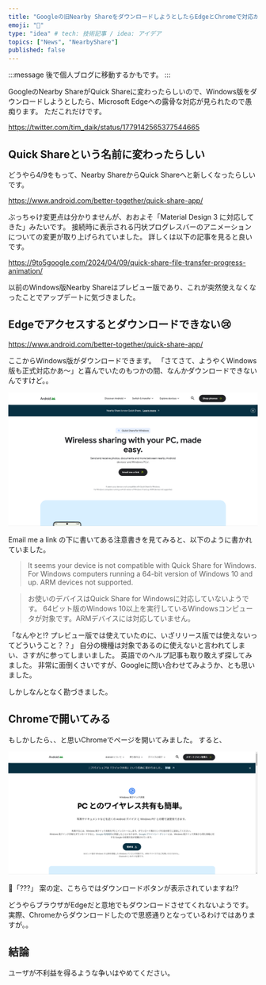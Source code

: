 ```yaml
---
title: "Googleの旧Nearby ShareをダウンロードしようとしたらEdgeとChromeで対応が違くて泣いた"
emoji: "🥲"
type: "idea" # tech: 技術記事 / idea: アイデア
topics: ["News", "NearbyShare"]
published: false
---
```

:::message
後で個人ブログに移動するかもです。
:::

GoogleのNearby ShareがQuick Shareに変わったらしいので、Windows版をダウンロードしようとしたら、Microsoft Edgeへの露骨な対応が見られたので愚痴ります。
ただこれだけです。

https://twitter.com/tim_daik/status/1779142565377544665

## Quick Shareという名前に変わったらしい
どうやら4/9をもって、Nearby ShareからQuick Shareへと新しくなったらしいです。

https://www.android.com/better-together/quick-share-app/

ぶっちゃけ変更点は分かりませんが、おおよそ「Material Design 3 に対応してきた」みたいです。
接続時に表示される円状プログレスバーのアニメーションについての変更が取り上げられていました。
詳しくは以下の記事を見ると良いです。

https://9to5google.com/2024/04/09/quick-share-file-transfer-progress-animation/

以前のWindows版Nearby Shareはプレビュー版であり、これが突然使えなくなったことでアップデートに気づきました。

## Edgeでアクセスするとダウンロードできない😢

https://www.android.com/better-together/quick-share-app/

ここからWindows版がダウンロードできます。
「さてさて、ようやくWindows版も正式対応かあ～」と喜んでいたのもつかの間、なんかダウンロードできないんですけど。。

![](/images/news_cannot-access-quickshare-in-edge/news_cannot-access-quickshare-in-edge-1.png)

Email me a link の下に書いてある注意書きを見てみると、以下のように書かれていました。

> It seems your device is not compatible with Quick Share for Windows.
> For Windows computers running a 64-bit version of Windows 10 and up. ARM devices not supported.

> お使いのデバイスはQuick Share for Windowsに対応していないようです。
> 64ビット版のWindows 10以上を実行しているWindowsコンピュータが対象です。ARMデバイスには対応していません。

「なんやと!? プレビュー版では使えていたのに、いざリリース版では使えないってどういうこと？？」
自分の機種は対象であるのに使えないと言われてしまい、さすがに参ってしまいました。
英語でのヘルプ記事も取り敢えず探してみました。
非常に面倒くさいですが、Googleに問い合わせてみようか、とも思いました。

しかしなんとなく勘づきました。

## Chromeで開いてみる
もしかしたら、、と思いChromeでページを開いてみました。
すると、

![](/images/news_cannot-access-quickshare-in-edge/news_cannot-access-quickshare-in-edge-2.png)

🤔「???」
案の定、こちらではダウンロードボタンが表示されていますね!?

どうやらブラウザがEdgeだと意地でもダウンロードさせてくれないようです。
実際、Chromeからダウンロードしたので思惑通りとなっているわけではありますが。。

## 結論
ユーザが不利益を得るような争いはやめてください。
